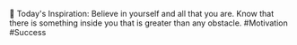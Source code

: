 🌟 Today's Inspiration: Believe in yourself and all that you are. Know that there is something inside you that is greater than any obstacle. #Motivation #Success